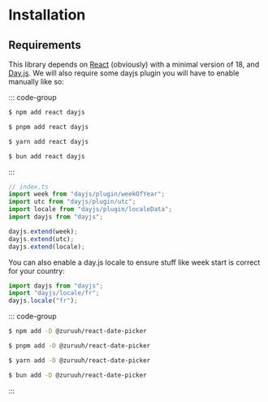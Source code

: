 # Installation

## Requirements

This library depends on [React](https://www.npmjs.com/package/react) (obviously) with a minimal version of 18,
and [Day.js](https://www.npmjs.com/package/dayjs). We will also require some dayjs plugin you will have to enable manually like so:

::: code-group

```sh [npm]
$ npm add react dayjs
```

```sh [pnpm]
$ pnpm add react dayjs
```

```sh [yarn]
$ yarn add react dayjs
```

```sh [bun]
$ bun add react dayjs
```

:::

```ts
// index.ts
import week from "dayjs/plugin/weekOfYear";
import utc from "dayjs/plugin/utc";
import locale from "dayjs/plugin/localeData";
import dayjs from "dayjs";

dayjs.extend(week);
dayjs.extend(utc);
dayjs.extend(locale);
```

You can also enable a day.js locale to ensure stuff like week start is correct for your country:

```ts
import dayjs from "dayjs";
import "dayjs/locale/fr";
dayjs.locale("fr");
```

::: code-group

```sh [npm]
$ npm add -D @zuruuh/react-date-picker
```

```sh [pnpm]
$ pnpm add -D @zuruuh/react-date-picker
```

```sh [yarn]
$ yarn add -D @zuruuh/react-date-picker
```

```sh [bun]
$ bun add -D @zuruuh/react-date-picker
```

:::
